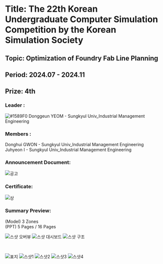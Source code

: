# Title: The 22th Korean Undergraduate Computer Simulation Competition by the Korean Simulation Society <br/>
## Topic: Optimization of Foundry Fab Line Planning <br/>
## Period: 2024.07 - 2024.11 <br/>
## Prize: 4th <br/>

### Leader : <br/>
![#1589F0](https://placehold.co/15x15/1589F0/1589F0.png) Donggeun YEOM - Sungkyul Univ_Industrial Management Engineering <br/>
### Members : <br/>
Donghui GWON - Sungkyul Univ_Industrial Management Engineering <br/>
Juhyeon I - Sungkyul Univ_Industrial Management Engineering <br/>
### Announcement Document:<br/>
![공고](https://github.com/user-attachments/assets/d1c770fe-2ef5-4d43-ac60-5280b6180017)

### Certificate:
![상](https://github.com/user-attachments/assets/08e713ef-30c0-4293-9183-b3bdffcdeee6)


### Summary Preview:<br/>
(Model) 3 Zones<br/>
(PPT) 5 Pages / 16 Pages<br/>

![스샷 오버뷰](https://github.com/user-attachments/assets/04248d34-fcf2-4298-b351-f715cd939e6f)
![스샷 대시보드](https://github.com/user-attachments/assets/2c1bdc50-b3be-4194-95ef-fc1f615beaf6)
![스샷 구조](https://github.com/user-attachments/assets/92c99de1-105d-47eb-aa1f-6417c7635195)

<br/>

![표지](https://github.com/user-attachments/assets/925f1268-4922-4304-acfa-be65c229c77a)
![스샷1](https://github.com/user-attachments/assets/697d8fd0-9d18-4045-b92e-9570fe213ffe)
![스샷2](https://github.com/user-attachments/assets/4d0597cd-cca1-4bca-941f-71db1785d205)
![스샷3](https://github.com/user-attachments/assets/d6e533bb-7d74-4537-9a97-dc80183450f3)
![스샷4](https://github.com/user-attachments/assets/87e5428a-92be-41a2-bec8-190b365fb4c8)
